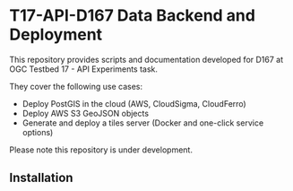 # T17-API-D167 Data Backend and Deployment

This repository provides scripts and documentation developed for D167 at OGC Testbed 17 - API Experiments task.

They cover the following use cases:

* Deploy PostGIS in the cloud (AWS, CloudSigma, CloudFerro)
* Deploy AWS S3 GeoJSON objects
* Generate and deploy a tiles server (Docker and one-click service options)

Please note this repository is under development.

## Installation
